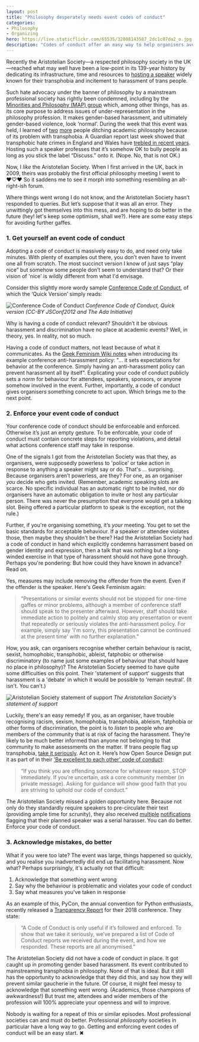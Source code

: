 ```yaml
---
layout: post
title: "Philosophy desperately needs event codes of conduct"
categories: 
- Philosophy
- Organizing
hero: https://live.staticflickr.com/65535/32808143587_2dc1c07da2_o.jpg
description: "Codes of conduct offer an easy way to help organisers avoid foul-ups by hosting transphobes, alt-right celebrities or serial harassers. Recent events in philosophy bring out that, yes, also the dryer echelons of the academy could use a code of conduct."
---
```


Recently the Aristotelian Society—a respected philosophy society in the UK—reached what may well have been a low-point in its 139-year history by dedicating its infrastructure, time and resources to [hosting a speaker](https://www.aristoteliansociety.org.uk/the-proceedings/the-2018-19-programme/kathleen-stock/) widely known for their transphobia and incitement to harassment of trans people.

Such hate advocacy under the banner of philosophy by a mainstream professional society has rightly been condemned, including by the [Minorities and Philosophy (MAP) group](https://www.mapforthegap.org.uk/post/statement-in-response-to-the-aristotelian-society-talk-on-3rd-june-2019) which, among other things, has as its core purpose to address issues of under-representation in the philosophy profession. It makes gender-based harassment, and ultimately gender-based violence, look ‘normal’. During the week that this event was held, I learned of [two](https://medium.com/@transphilosopher33/i-am-leaving-academic-philosophy-because-of-its-transphobia-problem-bc618aa55712) [more](https://twitter.com/puckspicer/status/1134296410462064640) people ditching academic philosophy because of its problem with transphobia. A Guardian report last week showed that transphobic hate crimes in England and Wales have [trebled in recent years](https://www.theguardian.com/world/2019/jun/14/homophobic-and-transphobic-hate-crimes-surge-in-england-and-wales). Hosting such a speaker professes that it’s somehow OK to bully people as long as you stick the label “Discuss.” onto it. (Nope. No, that is not OK.)

Now, I *like* the Aristotelian Society. When I first arrived in the UK, back in 2009, theirs was probably the first official philosophy meeting I went to ♥♡♥ So it saddens me to see it morph into something resembling an alt-right-ish forum. 

Where things went wrong I do not know, and the Aristotelian Society hasn’t responded to queries. But let’s suppose that it was all an error. They unwittingly got themselves into this mess, and are hoping to do better in the future (hey! let's keep some optimism, shall we?). Here are some easy steps for avoiding further gaffes.

### 1. Get yourself an event code of conduct

Adopting a code of conduct is massively easy to do, and need only take minutes. With plenty of examples out there, you don’t even have to invent one all from scratch. The most succinct version I know of just says “play nice” but somehow some people don’t seem to understand that? Or their vision of 'nice' is wildly different from what I'd envisage.

Consider this slightly more wordy sample [Conference Code of Conduct](https://confcodeofconduct.com/), of which the ‘Quick Version’ simply reads:

![Conference Code of Conduct](/images/coc_quick.png "Our conference is dedicated to providing a harassment-free conference experience for everyone, regardless of gender, gender identity and expression, age, sexual orientation, disability, physical appearance, body sise, race, ethnicity, religion (or lack thereof), or technology choices. We do not tolerate harassment of conference participants in any form. Sexual language and imagery is not appropriate for any conference venue, including talks, workshops, parties, Twitter and other online media. Conference participants violating these rules may be sanctioned or expelled from the conference without a refund at the discretion of the conference organisers.")
*Conference Code of Conduct, Quick version (CC-BY JSConf2012 and The Ada Initiative)*

Why is having a code of conduct relevant? Shouldn’t it be obvious harassment and discrimination have no place at academic events? Well, in theory, yes. In reality, not so much. 

Having a code of conduct matters, not least because of what it communicates. As the [Geek Feminism Wiki notes](https://geekfeminism.wikia.org/wiki/Conference_anti-harassment/Policy) when introducing its example conference anti-harassment policy: "... it sets expectations for behavior at the conference. Simply having an anti-harassment policy can prevent harassment all by itself". Explicating your code of conduct publicly sets a *norm* for behaviour for attendees, speakers, sponsors, or anyone somehow involved in the event. Further, importantly, a code of conduct gives organisers something concrete to act upon. Which brings me to the next point.

### 2. Enforce your event code of conduct 

Your conference code of conduct should be enforceable and enforced. Otherwise it’s just an empty gesture. To be enforcable, your code of conduct must contain concrete steps for reporting violations, and detail what actions conference staff may take in response. 

One of the signals I got from the Aristotelian Society was that they, as organisers, were supposedly powerless to 'police' or take action in response to anything a speaker might say or do. That's ... surprising. Because organisers aren’t powerless, are they? For one, as an organiser _you_ decide who gets invited. (Remember, academic speaking slots are scarce. No specific individual has an automatic right to be invited, nor do organisers have an automatic obligation to invite or host any particular person. There was never the presumption that everyone would get a talking slot. Being offered a particular platform to speak is the exception, not the rule.) 

Further, if you're organising something, it’s _your_ meeting. You get to set the basic standards for acceptable behaviour. If a speaker or attendee violates those, then maybe they shouldn't be there? Had the Aristotelian Society had a code of conduct in hand which explicitly condemns harrassment based on gender identity and expression, then a talk that was nothing but a long-winded exercise in that type of harassment should not have gone through. Perhaps you're pondering: But how could they have known in advance? Read on.

Yes, measures may include removing the offender from the event. Even if the offender is the speaker. Here's Geek Feminism again:

> "Presentations or similar events should not be stopped for one-time gaffes or minor problems, although a member of conference staff should speak to the presenter afterward. However, staff should take immediate action to politely and calmly stop any presentation or event that repeatedly or seriously violates the anti-harassment policy. For example, simply say 'I'm sorry, this presentation cannot be continued at the present time' with no further explanation."

How, you ask, can organisers recognise whether certain behaviour is racist, sexist, homophobic, transphobic, ableist, fatphobic or otherwise discriminatory (to name just some examples of behaviour that should have no place in philosophy)? The Aristotelian Society seemed to have quite some difficulties on this point. Their 'statement of support' suggests that harassment is a 'debate' in which it would be possible to 'remain neutral'. (It isn't. You can't.)

![Aristotelian Society statement of support](/images/AS-support.png "In 1883 the Aristotelian Society declared 'The Society adopts, as its first and indispensable principle, to attach itself, as a Society, to none of the several Schools or Lines of Thought, which still, unhappily, divide the philosophical world. It is, on the contrary, its chief endeavour and boast, that adherents of any, or all the schools ... can and do meet as members of it on an equal footing, with equal freedom of discussion, and with equal welcome to propound their views. In no other way, the Society holds, is it possible to attain the end of philosophical discussion and study.'
In the spirit of this declaration of purpose the Aristotelian Society wishes to express its support for Prof Kathleen Stock's right to engage in philosophical debate and writing without harassment. The Society remains neutral on the philosophical debates in which she is engaged. We very much look forward to hearing her paper on June 3rd.")
*The Aristotelian Society's statement of support*

Luckily, there's an easy remedy! If you, as an organiser, have trouble recognising racism, sexism, homophobia, transphobia, ableism, fatphobia or other forms of discrimination, the point is to *listen* to people who are members of the community that is at risk of facing the harassment. They’re likely to be much better informed than anyone not belonging to that community to make assessments on the matter. If trans people flag up transphobia, [take it seriously](https://medium.com/@lilymadigan/believe-trans-people-when-they-call-out-transphobia-d37a5e86dc2d). Act on it. Here’s how Open Source Design put it as part of in their ['Be excellent to each other' code of conduct](https://opensourcedesign.net/code-of-conduct/):

> “If you think you are offending someone for whatever reason, STOP immediately. If you’re uncertain, ask a core community member (in private message). Asking for guidance will show good faith that you are striving to uphold our code of conduct.”

The Aristotelian Society missed a golden opportunity here. Because not only do they standardly require speakers to pre-circulate their text (providing ample time for scrunity), they also received [multiple](https://twitter.com/christapeterso/status/1121235302377377792) [notifications](https://twitter.com/chrismeyns/status/1134535673749397504) flagging that their planned speaker was a serial harasser. You can do better. Enforce your code of conduct.

### 3. Acknowledge mistakes, do better

What if you were too late? The event was large, things happened so quickly, and you realise you inadvertedly did end up facilitating harassment. Now what? Perhaps surprisingly, it's actually not that difficult:

1. Acknowledge that something went wrong
2. Say why the behaviour is problematic and violates your code of conduct
3. Say what measures you've taken in response

<span></span>

As an example of this, PyCon, the annual convention for Python enthusiasts, recently released a [Tranparency Report](https://2018.pyconuk.org/code-conduct/transparency-report/) for their 2018 conference. They state: 

> “A Code of Conduct is only useful if it’s followed and enforced. To show that we take it seriously, we’ve prepared a list of Code of Conduct reports we received during the event, and how we responded. These reports are all anonymised.”

The Aristotelian Society did not have a code of conduct in place. It got caught up in promoting gender based harassment. Its event contributed to mainstreaming transphobia in philosophy. None of that is ideal. But it still has the opportunity to acknowledge that they did this, and say how they will prevent similar gaucherie in the future. Of course, it might feel messy to acknowledge that something went wrong. (Academics, those champions of awkwardness!) But trust me, attendees and wider members of the profession will 100% appreciate your openness and will to improve.

Nobody is waiting for a repeat of this or similar episodes. Most professional societies can and must do better. Professional _philosophy_ societies in particular have a long way to go. Getting and enforcing event codes of conduct will be an easy start. ✖
